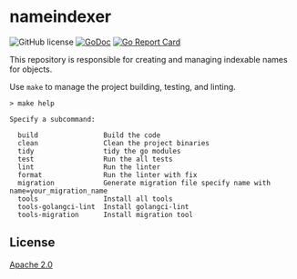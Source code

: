 # nameindexer

![GitHub license](https://img.shields.io/badge/license-Apache%202.0-blue.svg)
[![GoDoc](https://godoc.org/github.com/DIMO-Network/nameindexer?status.svg)](https://godoc.org/github.com/DIMO-Network/nameindexer)
[![Go Report Card](https://goreportcard.com/badge/github.com/DIMO-Network/nameindexer)](https://goreportcard.com/report/github.com/DIMO-Network/nameindexer)

This repository is responsible for creating and managing indexable names for objects.

Use `make` to manage the project building, testing, and linting.

```
> make help

Specify a subcommand:

  build                Build the code
  clean                Clean the project binaries
  tidy                 tidy the go modules
  test                 Run the all tests
  lint                 Run the linter
  format               Run the linter with fix
  migration            Generate migration file specify name with name=your_migration_name
  tools                Install all tools
  tools-golangci-lint  Install golangci-lint
  tools-migration      Install migration tool
```

## License

[Apache 2.0](LICENSE)
